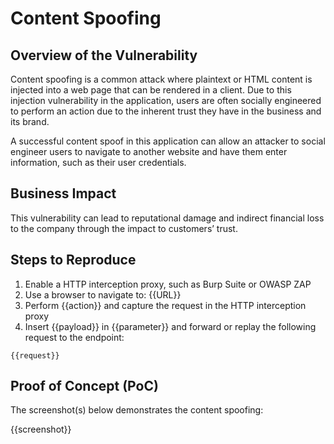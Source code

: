 # Content Spoofing

## Overview of the Vulnerability

Content spoofing is a common attack where plaintext or HTML content is injected into a web page that can be rendered in a client. Due to this injection vulnerability in the application, users are often socially engineered to perform an action due to the inherent trust they have in the business and its brand.

A successful content spoof in this application can allow an attacker to social engineer users to navigate to another website and have them enter information, such as their user credentials.

## Business Impact

This vulnerability can lead to reputational damage and indirect financial loss to the company through the impact to customers’ trust.

## Steps to Reproduce

1. Enable a HTTP interception proxy, such as Burp Suite or OWASP ZAP
1. Use a browser to navigate to: {{URL}}
1. Perform {{action}} and capture the request in the HTTP interception proxy
1. Insert {{payload}} in {{parameter}} and forward or replay the following request to the endpoint:

```HTTP
{{request}}
```

## Proof of Concept (PoC)

The screenshot(s) below demonstrates the content spoofing:

{{screenshot}}
